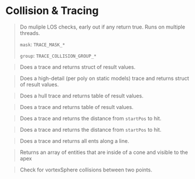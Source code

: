# Collision & Tracing

> Do muliple LOS checks, early out if any return true. Runs on multiple
> threads.
>
> `mask`: `TRACE_MASK_*`
>
> `group`: `TRACE_COLLISION_GROUP_*`

> Does a trace and returns struct of result values.

> Does a high-detail (per poly on static models) trace and returns
> struct of result values.

> Does a hull trace and returns table of result values.

> Does a trace and returns table of result values.

> Does a trace and returns the distance from `startPos` to hit.

> Does a trace and returns the distance from `startPos` to hit.

> Does a trace and returns all ents along a line.

> Returns an array of entities that are inside of a cone and visible to
> the apex

> Check for vortexSphere collisions between two points.
